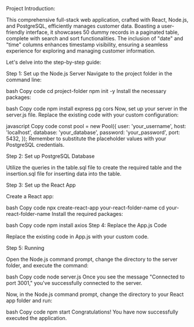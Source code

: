 Project Introduction:

This comprehensive full-stack web application, crafted with React, Node.js, and PostgreSQL, efficiently manages customer data. Boasting a user-friendly interface, it showcases 50 dummy records in a paginated table, complete with search and sort functionalities. The inclusion of "date" and "time" columns enhances timestamp visibility, ensuring a seamless experience for exploring and managing customer information.

Let's delve into the step-by-step guide:

Step 1: Set up the Node.js Server
Navigate to the project folder in the command line:

bash
Copy code
cd project-folder
npm init -y
Install the necessary packages:

bash
Copy code
npm install express pg cors
Now, set up your server in the server.js file. Replace the existing code with your custom configuration:

javascript
Copy code
const pool = new Pool({
  user: 'your_username',
  host: 'localhost',
  database: 'your_database',
  password: 'your_password',
  port: 5432,
});
Remember to substitute the placeholder values with your PostgreSQL credentials.

Step 2: Set up PostgreSQL Database

Utilize the queries in the table.sql file to create the required table and the insertion.sql file for inserting data into the table.

Step 3: Set up the React App

Create a React app:

bash
Copy code
npx create-react-app your-react-folder-name
cd your-react-folder-name
Install the required packages:

bash
Copy code
npm install axios
Step 4: Replace the App.js Code

Replace the existing code in App.js with your custom code.

Step 5: Running

Open the Node.js command prompt, change the directory to the server folder, and execute the command:

bash
Copy code
node server.js
Once you see the message "Connected to port 3001," you've successfully connected to the server.

Now, in the Node.js command prompt, change the directory to your React app folder and run:

bash
Copy code
npm start
Congratulations! You have now successfully executed the application.
